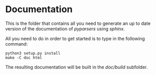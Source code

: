 # Documentation
This is the folder that contains all you need to generate an up to date version
of the documentation of _pyparsers_ using _sphinx_.

All you need to do in order to get started is to type in the following command:
```
python3 setup.py install
make -C doc html
```

The resulting documentation will be built in the _doc/build_ subfolder.
